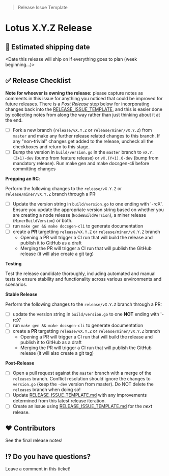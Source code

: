> Release Issue Template

# Lotus X.Y.Z Release

[//]: # (Open this issue as [WIP] Lotus vX.Y.Z)
[//]: # (Apply the `tpm` label to it, and pin the issue on GitHub)

## 🚢 Estimated shipping date

<Date this release will ship on if everything goes to plan (week beginning...)>

## ✅ Release Checklist

**Note for whoever is owning the release:** please capture notes as comments in this issue for anything you noticed that could be improved for future releases.  There is a *Post Release* step below for incorporating changes back into the [RELEASE_ISSUE_TEMPLATE](https://github.com/filecoin-project/lotus/blob/master/documentation/misc/RELEASE_ISSUE_TEMPLATE.md), and this is easier done by collecting notes from along the way rather than just thinking about it at the end.

- [ ] Fork a new branch (`release/vX.Y.Z` or `release/miner/vX.Y.Z`) from `master` and make any further release related changes to this branch. If any "non-trivial" changes get added to the release, uncheck all the checkboxes and return to this stage.
- [ ] Bump the version in `build/version.go` in the `master` branch to `vX.Y.(Z+1)-dev` (bump from feature release) or `vX.(Y+1).0-dev` (bump from mandatory release). Run make gen and make docsgen-cli before committing changes

**Prepping an RC**:

Perform the following changes to the `release/vX.Y.Z` or `release/miner/vX.Y.Z` branch through a PR:
- [ ] Update the version string in `build/version.go` to one ending with '-rcX'. Ensure you update the appropriate version string based on whether you are creating a node release (`NodeBuildVersion`), a miner release (`MinerBuildVersion`) or both.
- [ ] run `make gen && make docsgen-cli` to generate documentation
- [ ] create a **PR** targetting `release/vX.Y.Z` or `release/miner/vX.Y.Z` branch
  - Opening a PR will trigger a CI run that will build the release and publish it to GitHub as a draft
  - Merging the PR will trigger a CI run that will publish the GitHub release (it will also create a git tag)

**Testing**

Test the release candidate thoroughly, including automated and manual tests to ensure stability and functionality across various environments and scenarios.

**Stable Release**

Perform the following changes to the `release/vX.Y.Z` branch through a PR:
- [ ] update the version string in `build/version.go` to one **NOT** ending with '-rcX'
- [ ] run `make gen && make docsgen-cli` to generate documentation
- [ ] create a **PR** targetting `release/vX.Y.Z` or `release/miner/vX.Y.Z` branch
  - Opening a PR will trigger a CI run that will build the release and publish it to GitHub as a draft
  - Merging the PR will trigger a CI run that will publish the GitHub release (it will also create a git tag)

**Post-Release**

- [ ] Open a pull request against the `master` branch with a merge of the `releases` branch. Conflict resolution should ignore the changes to `version.go` (keep the `-dev` version from master). Do NOT delete the `releases` branch when doing so!
- [ ] Update [RELEASE_ISSUE_TEMPLATE.md](https://github.com/filecoin-project/lotus/blob/master/documentation/misc/RELEASE_ISSUE_TEMPLATE.md) with any improvements determined from this latest release iteration.
- [ ] Create an issue using [RELEASE_ISSUE_TEMPLATE.md](https://github.com/filecoin-project/lotus/blob/master/documentation/misc/RELEASE_ISSUE_TEMPLATE.md) for the _next_ release.

## ❤️ Contributors

See the final release notes!

## ⁉️ Do you have questions?

Leave a comment in this ticket!
